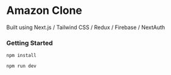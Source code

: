 # Amazon Clone 

Built using Next.js / Tailwind CSS / Redux / Firebase / NextAuth







### Getting Started 

```npm install```

```npm run dev```